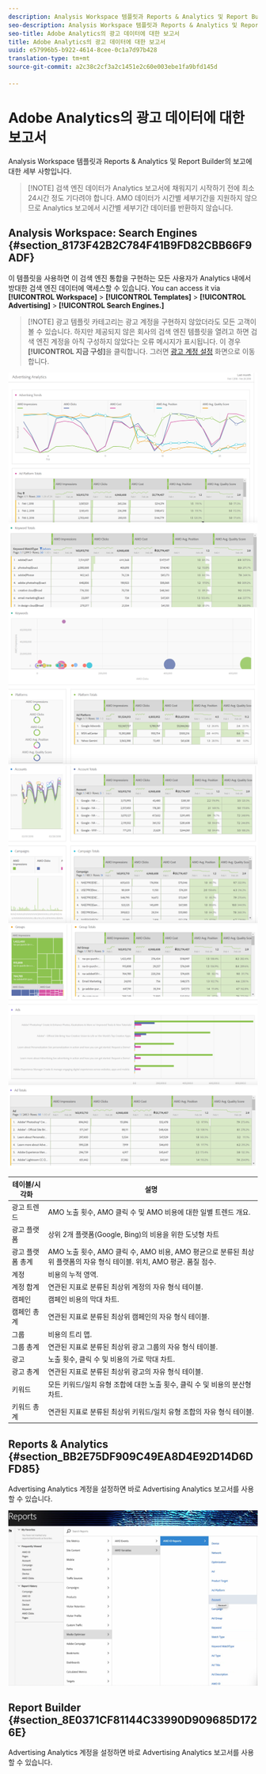 ```yaml
---
description: Analysis Workspace 템플릿과 Reports & Analytics 및 Report Builder의 보고에 대한 세부 사항입니다.
seo-description: Analysis Workspace 템플릿과 Reports & Analytics 및 Report Builder의 보고에 대한 세부 사항입니다.
seo-title: Adobe Analytics의 광고 데이터에 대한 보고서
title: Adobe Analytics의 광고 데이터에 대한 보고서
uuid: e57996b5-b922-4614-8cee-0c1a7d97b428
translation-type: tm+mt
source-git-commit: a2c38c2cf3a2c1451e2c60e003ebe1fa9bfd145d

---
```



# Adobe Analytics의 광고 데이터에 대한 보고서

Analysis Workspace 템플릿과 Reports &amp; Analytics 및 Report Builder의 보고에 대한 세부 사항입니다.

> [!NOTE] 검색 엔진 데이터가 Analytics 보고서에 채워지기 시작하기 전에 최소 24시간 정도 기다려야 합니다. AMO 데이터가 시간별 세부기간을 지원하지 않으므로 Analytics 보고에서 시간별 세부기간 데이터를 반환하지 않습니다.

## Analysis Workspace: Search Engines {#section_8173F42B2C784F41B9FD82CBB66F9ADF}

이 템플릿을 사용하면 이 검색 엔진 통합을 구현하는 모든 사용자가 Analytics 내에서 방대한 검색 엔진 데이터에 액세스할 수 있습니다. You can access it via **[!UICONTROL Workspace]** &gt; **[!UICONTROL Templates]** &gt; **[!UICONTROL Advertising]** &gt; **[!UICONTROL Search Engines.]**

> [!NOTE] 광고 템플릿 카테고리는 광고 계정을 구현하지 않았더라도 모든 고객이 볼 수 있습니다. 하지만 제공되지 않은 회사의 검색 엔진 템플릿을 열려고 하면 검색 엔진 계정을 아직 구성하지 않았다는 오류 메시지가 표시됩니다. 이 경우 **[!UICONTROL 지금 구성]**&#x200B;을 클릭합니다. 그러면 [광고 계정 설정](../../../integrate/c-advertising-analytics/c-adanalytics-workflow/aa-create-ad-account.md#concept_1958E8C15C334E8B9DC510EC8D5DCA7C) 화면으로 이동합니다.

![](assets/aa_aw.png)  ![](assets/aa_aw2.png) ![](assets/aa_aw3.png) ![](assets/aa_aw4.png)  ![](assets/aa_aw5.png) ![](assets/aa_aw6.png)

| 테이블/시각화 | 설명 |
|--- |--- |
| 광고 트렌드 | AMO 노출 횟수, AMO 클릭 수 및 AMO 비용에 대한 일별 트렌드 개요. |
| 광고 플랫폼 | 상위 2개 플랫폼(Google, Bing)의 비용을 위한 도넛형 차트 |
| 광고 플랫폼 총계 | AMO 노출 횟수, AMO 클릭 수, AMO 비용, AMO 평균으로 분류된 최상위 플랫폼의 자유 형식 테이블. 위치, AMO 평균. 품질 점수. |
| 계정 | 비용의 누적 영역. |
| 계정 합계 | 연관된 지표로 분류된 최상위 계정의 자유 형식 테이블. |
| 캠페인 | 캠페인 비용의 막대 차트. |
| 캠페인 총계 | 연관된 지표로 분류된 최상위 캠페인의 자유 형식 테이블. |
| 그룹 | 비용의 트리 맵. |
| 그룹 총계 | 연관된 지표로 분류된 최상위 광고 그룹의 자유 형식 테이블. |
| 광고 | 노출 횟수, 클릭 수 및 비용의 가로 막대 차트. |
| 광고 총계 | 연관된 지표로 분류된 최상위 광고의 자유 형식 테이블. |
| 키워드 | 모든 키워드/일치 유형 조합에 대한 노출 횟수, 클릭 수 및 비용의 분산형 차트. |
| 키워드 총계 | 연관된 지표로 분류된 최상위 키워드/일치 유형 조합의 자유 형식 테이블. |

## Reports &amp; Analytics {#section_BB2E75DF909C49EA8D4E92D14D6DFD85}

Advertising Analytics 계정을 설정하면 바로 Advertising Analytics 보고서를 사용할 수 있습니다.

![](assets/aa_randa.png)

## Report Builder {#section_8E0371CF81144C33990D909685D1726E}

Advertising Analytics 계정을 설정하면 바로 Advertising Analytics 보고서를 사용할 수 있습니다.
